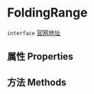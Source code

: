 # FoldingRange
`interface` [官网地址](https://microsoft.github.io/monaco-editor/docs.html#interfaces/languages.FoldingRange.html)
## 属性 Properties
## 方法 Methods

